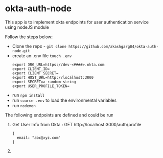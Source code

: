 # okta-auth-node
This app is to implement okta endpoints for user authentication service using nodeJS module

Follow the steps below:

 - Clone the repo - `git clone https://github.com/akashgarg04/okta-auth-node.git `
 - create an .env file `touch .env`
      ```
      export ORG_URL=https://dev-<####>.okta.com
      export CLIENT_ID=
      export CLIENT_SECRET=
      export HOST_URL=http://localhost:3000
      export SECRET=a-random-string
      export USER_PROFILE_TOKEN=
      ```
 - run `npm install`
 - run `source .env` to load the environmental variables
 - run `nodemon`

The following endpoints are defined and could be run 

1) Get User Info from Okta :  GET   http://localhost:3000/auth/profile
    ```
    {
      email: "abc@xyz.com"
    }
    ```
2) 
